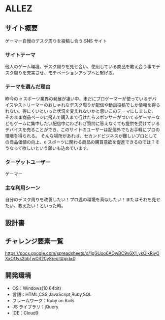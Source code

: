 # ALLEZ

## サイト概要

ゲーマー自慢のデスク周りを投稿し合う SNS サイト

### サイトテーマ

他人のゲーム環境、デスク周りを見せ合い、使用している商品を教え合う事でデスク周りを充実させ、モチベーションアップへと繋げる。

### テーマを選んだ理由

昨今の e スポーツ業界の発展が凄い中、未だにプロゲーマーが使っているデバイスやストリーマーのおしゃれなデスク周りが配信や動画投稿でしか情報を得られない、得にくいといった状況を変えれないかと思いこのテーマにしました。
そのまま商品ページに飛んで購入まで行けたらスポンサーがついてるゲーマーなどもゲームに集中したい配信中にわざわざ質問に答えなくても提供を受けているデバイスを売ることができ、このサイトのユーザーは配信外でもお手軽にプロの環境を得られる。
そんな場所があれば、セカンドビジネスが難しいプロとしての商品価値の向上、e スポーツに関わる商品の購買意欲を促進できるのでは？そうなって欲しいという願いも込めています。

### ターゲットユーザー

ゲーマー

### 主な利用シーン

自分のデスク周りを改善したい！プロ達の環境を真似したい！またはそれを見せたい、教えたい！といった時。

## 設計書

## チャレンジ要素一覧

<https://docs.google.com/spreadsheets/d/1gGUoo6AOwBC9v6X1_ykOikRiyOXxOOvs2bbTwCR20y8/edit#gid=0>

## 開発環境

- OS：Windows(10 64bit)
- 言語：HTML,CSS,JavaScript,Ruby,SQL
- フレームワーク：Ruby on Rails
- JS ライブラリ：jQuery
- IDE：Cloud9

